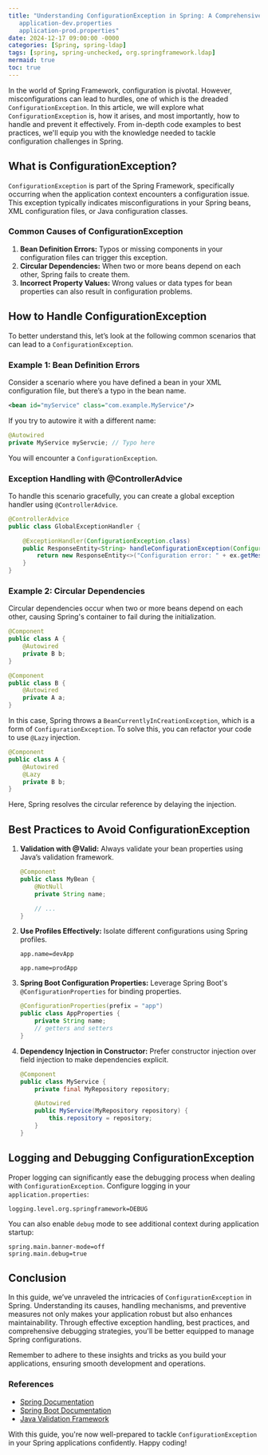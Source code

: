 ```yaml
---
title: "Understanding ConfigurationException in Spring: A Comprehensive Guide
   application-dev.properties
   application-prod.properties"
date: 2024-12-17 09:00:00 -0000
categories: [Spring, spring-ldap]
tags: [spring, spring-unchecked, org.springframework.ldap]
mermaid: true
toc: true
---
```



In the world of Spring Framework, configuration is pivotal. However, misconfigurations can lead to hurdles, one of which is the dreaded `ConfigurationException`. In this article, we will explore what `ConfigurationException` is, how it arises, and most importantly, how to handle and prevent it effectively. From in-depth code examples to best practices, we'll equip you with the knowledge needed to tackle configuration challenges in Spring.

## What is ConfigurationException?

`ConfigurationException` is part of the Spring Framework, specifically occurring when the application context encounters a configuration issue. This exception typically indicates misconfigurations in your Spring beans, XML configuration files, or Java configuration classes.

### Common Causes of ConfigurationException

1. **Bean Definition Errors:** Typos or missing components in your configuration files can trigger this exception.
2. **Circular Dependencies:** When two or more beans depend on each other, Spring fails to create them.
3. **Incorrect Property Values:** Wrong values or data types for bean properties can also result in configuration problems.

## How to Handle ConfigurationException

To better understand this, let’s look at the following common scenarios that can lead to a `ConfigurationException`.

### Example 1: Bean Definition Errors

Consider a scenario where you have defined a bean in your XML configuration file, but there’s a typo in the bean name.

```xml
<bean id="myService" class="com.example.MyService"/>
```

If you try to autowire it with a different name:

```java
@Autowired
private MyService myServcie; // Typo here
```

You will encounter a `ConfigurationException`.

### Exception Handling with @ControllerAdvice

To handle this scenario gracefully, you can create a global exception handler using `@ControllerAdvice`.

```java
@ControllerAdvice
public class GlobalExceptionHandler {

    @ExceptionHandler(ConfigurationException.class)
    public ResponseEntity<String> handleConfigurationException(ConfigurationException ex) {
        return new ResponseEntity<>("Configuration error: " + ex.getMessage(), HttpStatus.INTERNAL_SERVER_ERROR);
    }
}
```

### Example 2: Circular Dependencies

Circular dependencies occur when two or more beans depend on each other, causing Spring's container to fail during the initialization.

```java
@Component
public class A {
    @Autowired
    private B b;
}

@Component
public class B {
    @Autowired
    private A a;
}
```

In this case, Spring throws a `BeanCurrentlyInCreationException`, which is a form of `ConfigurationException`. To solve this, you can refactor your code to use `@Lazy` injection.

```java
@Component
public class A {
    @Autowired
    @Lazy
    private B b;
}
```

Here, Spring resolves the circular reference by delaying the injection.

## Best Practices to Avoid ConfigurationException

1. **Validation with @Valid:** Always validate your bean properties using Java’s validation framework.

   ```java
   @Component
   public class MyBean {
       @NotNull
       private String name;

       // ...
   }
   ```

2. **Use Profiles Effectively:** Isolate different configurations using Spring profiles.

   ```properties
   app.name=devApp

   app.name=prodApp
   ```

3. **Spring Boot Configuration Properties:** Leverage Spring Boot's `@ConfigurationProperties` for binding properties.

   ```java
   @ConfigurationProperties(prefix = "app")
   public class AppProperties {
       private String name;
       // getters and setters
   }
   ```

4. **Dependency Injection in Constructor:** Prefer constructor injection over field injection to make dependencies explicit.

   ```java
   @Component
   public class MyService {
       private final MyRepository repository;

       @Autowired
       public MyService(MyRepository repository) {
           this.repository = repository;
       }
   }
   ```

## Logging and Debugging ConfigurationException

Proper logging can significantly ease the debugging process when dealing with `ConfigurationException`. Configure logging in your `application.properties`:

```properties
logging.level.org.springframework=DEBUG
```

You can also enable `debug` mode to see additional context during application startup:

```properties
spring.main.banner-mode=off
spring.main.debug=true
```

## Conclusion

In this guide, we’ve unraveled the intricacies of `ConfigurationException` in Spring. Understanding its causes, handling mechanisms, and preventive measures not only makes your application robust but also enhances maintainability. Through effective exception handling, best practices, and comprehensive debugging strategies, you'll be better equipped to manage Spring configurations.

Remember to adhere to these insights and tricks as you build your applications, ensuring smooth development and operations. 

### References

- [Spring Documentation](https://docs.spring.io/spring-framework/docs/current/reference/html/core.html#beans-factory)
- [Spring Boot Documentation](https://docs.spring.io/spring-boot/docs/current/reference/htmlsingle/)
- [Java Validation Framework](https://docs.oracle.com/javaee/6/tutorial/doc/bbghj.html)

With this guide, you're now well-prepared to tackle `ConfigurationException` in your Spring applications confidently. Happy coding!